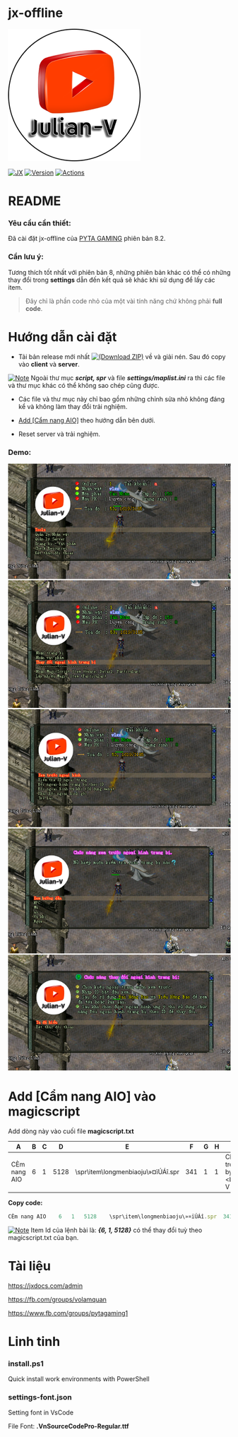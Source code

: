 # jx-offline

[![Julian-V](https://github.com/julianv22/jx-offline/blob/main/docs/Julian-V.png)](https://youtube.com/julianv)

[![JX](https://badgen.net/badge/JX-Offline/Linux/cyan?icon=git)](https://github.com/julianv22/jx-offline) [![Version](https://badgen.net/badge/Version/8.2/purple?icon=packagephobia)](https://github.com/julianv22/jx-offline#jx-offline) [![Actions](https://github.com/julianv22/jx-offline/actions/workflows/main.yml/badge.svg?event=push)](https://github.com/julianv22/jx-offline/actions/workflows/main.yml)

# README 

### Yêu cầu cần thiết:

Đã cài đặt jx-offline của [PYTA GAMING](https://www.youtube.com/watch?v=do5mFT4M3wc) phiên bản 8.2.

### Cần lưu ý:

Tương thích tốt nhất với phiên bản 8, những phiên bản khác có thể có những thay đổi trong **settings** dẫn đến kết quả sẽ khác khi sử dụng để lấy các item.

> Đây chỉ là phần code nhỏ của một vài tính năng chứ không phải **full code**.

# Hướng dẫn cài đặt

+ Tải bản release mới nhất [![(Download ZIP)](https://badgen.net/badge/Download/ZIP?icon=bitcoin-lightning)](https://github.com/julianv22/jx-offline/archive/refs/heads/main.zip) về và giải nén. Sau đó copy vào **client** và **server**.

[![Note](https://badgen.net/badge/color/L%C6%B0u%20%C3%BD/red?label=)](https://github.com/julianv22/jx-offline#h%C6%B0%E1%BB%9Bng-d%E1%BA%ABn-c%C3%A0i-%C4%91%E1%BA%B7t) Ngoài thư mục ***script, spr*** và file ***settings/maplist.ini*** ra thì các file và thư mục khác có thể không sao chép cũng được.

+ Các file và thư mục này chỉ bao gồm những chỉnh sửa nhỏ không đáng kể và không làm thay đổi trải nghiệm.

+ [Add [Cẩm nang AIO]](https://github.com/julianv22/jx-offline#add-c%E1%BA%A9m-nang-aio-v%C3%A0o-magicscript) theo hướng dẫn bên dưới.

+ Reset server và trải nghiệm.

### Demo:

[![Example 1](https://github.com/julianv22/jx-offline/blob/main/docs/ex1.png)](https://github.com/julianv22/jx-offline#demo) 
[![Example 1](https://github.com/julianv22/jx-offline/blob/main/docs/ex2.png)](https://github.com/julianv22/jx-offline#demo)
[![Example 3](https://github.com/julianv22/jx-offline/blob/main/docs/ex3.png)](https://github.com/julianv22/jx-offline#demo) 
[![Example 4](https://github.com/julianv22/jx-offline/blob/main/docs/ex4.png)](https://github.com/julianv22/jx-offline#demo)
[![Example 1](https://github.com/julianv22/jx-offline/blob/main/docs/ex5.png)](https://github.com/julianv22/jx-offline#demo)

# Add [Cẩm nang AIO] vào magicscript

Add dòng này vào cuối file **magicscript.txt**

| A | B | C | D | E | F | G | H | I | J | K | L | M | N | O | P | Q | R | S | T | U | V | W | X | Y | Z | AA | AB | AC | AD |
| - | - | - | - | - | - | - | - | - | - | - | - | - | - | - | - | - | - | - | - | - | - | - | - | - | - | - | - | - | -|
| CÈm nang AIO | 6 | 1 | 5128 | \spr\item\longmenbiaoju\»¤ïÚÁî.spr | 341 | 1 | 1 | CÈm nang tÊt c¶ trong mét. Writen by <bclr=blue>Julian-V<bclr> |  | 0 | 1 | 0 | \script\global\gm\julianv\main.lua | 0 | 1 | 1 | 0 | 1 |  | 0 | 0 | 0 | 0 | 0 | 0 | 0 | 0 | 0 | 0 |

**Copy code:**
```js	
CÈm nang AIO	6	1	5128	\spr\item\longmenbiaoju\»¤ïÚÁî.spr	341	1	1	CÈm nang tÊt c¶ trong mét. Writen by <bclr=blue>Julian-V<bclr>		0	1	0	\script\global\gm\julianv\main.lua	0	1	1	0	1		0	0	0	0	0	0	0	0	0	0
```

[![Note](https://badgen.net/badge/color/L%C6%B0u%20%C3%BD/red?label=)](https://github.com/julianv22/jx-offline#add-c%E1%BA%A9m-nang-aio-v%C3%A0o-magicscript) Item Id của lệnh bài là: ***{6,	1,	5128}*** có thể thay đổi tuỳ theo magicscript.txt của bạn.

# Tài liệu

https://jxdocs.com/admin

https://fb.com/groups/volamquan

https://www.fb.com/groups/pytagaming1

# Linh tinh

### install.ps1

Quick install work environments with PowerShell

### settings-font.json

Setting font in VsCode

File Font: **.VnSourceCodePro-Regular.ttf**
